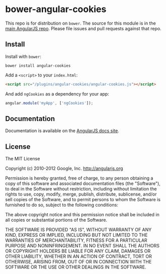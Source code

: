 # bower-angular-cookies

This repo is for distribution on `bower`. The source for this module is in the
[main AngularJS repo](https://github.com/angular/angular.js/tree/master/src/ngCookies).
Please file issues and pull requests against that repo.

## Install

Install with `bower`:

```shell
bower install angular-cookies
```

Add a `<script>` to your `index.html`:

```html
<script src="/plugins/angular-cookies/angular-cookies.js"></script>
```

And add `ngCookies` as a dependency for your app:

```javascript
angular.module('myApp', ['ngCookies']);
```

## Documentation

Documentation is available on the
[AngularJS docs site](http://docs.angularjs.org/api/ngCookies).

## License

The MIT License

Copyright (c) 2010-2012 Google, Inc. http://angularjs.org

Permission is hereby granted, free of charge, to any person obtaining a copy
of this software and associated documentation files (the "Software"), to deal
in the Software without restriction, including without limitation the rights
to use, copy, modify, merge, publish, distribute, sublicense, and/or sell
copies of the Software, and to permit persons to whom the Software is
furnished to do so, subject to the following conditions:

The above copyright notice and this permission notice shall be included in
all copies or substantial portions of the Software.

THE SOFTWARE IS PROVIDED "AS IS", WITHOUT WARRANTY OF ANY KIND, EXPRESS OR
IMPLIED, INCLUDING BUT NOT LIMITED TO THE WARRANTIES OF MERCHANTABILITY,
FITNESS FOR A PARTICULAR PURPOSE AND NONINFRINGEMENT. IN NO EVENT SHALL THE
AUTHORS OR COPYRIGHT HOLDERS BE LIABLE FOR ANY CLAIM, DAMAGES OR OTHER
LIABILITY, WHETHER IN AN ACTION OF CONTRACT, TORT OR OTHERWISE, ARISING FROM,
OUT OF OR IN CONNECTION WITH THE SOFTWARE OR THE USE OR OTHER DEALINGS IN
THE SOFTWARE.
